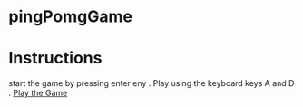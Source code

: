# pingPomgGame
# Instructions
 start the game by pressing enter eny . Play using the keyboard keys A and D .
[Play the Game](https://patelsmuseum.github.io/pingPomgGame/)
